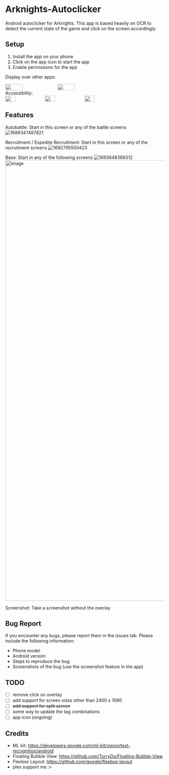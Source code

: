 # Arknights-Autoclicker
Android autoclicker for Arknights.
This app is based heavily on OCR to detect the current state of the game and click on the screen accordingly.

## Setup
1. Install the app on your phone
2. Click on the app icon to start the app
3. Enable permissions for the app

Display over other apps:
<div style="display: flex; flex-direction: row;">
    <img src="https://github.com/qwerttyuiiop1/Arknights-Autoclicker/assets/64955571/f7ea0617-c704-4095-a5b3-f51daf2517db" style="width: 33%;">
    <img src="https://github.com/qwerttyuiiop1/Arknights-Autoclicker/assets/64955571/3d259b27-53f0-4b09-9112-ff8b2f3f0fe5" style="width: 33%;">
</div>
Accessibility:
<div style="display: flex; flex-direction: row;">
    <img src="https://github.com/qwerttyuiiop1/Arknights-Autoclicker/assets/64955571/2b929027-0493-45db-9e89-85776c587ffd" style="width: 25%;">
    <img src="https://github.com/qwerttyuiiop1/Arknights-Autoclicker/assets/64955571/d58803b3-1d09-4f1f-a3e5-471ae5f08f78" style="width: 25%;">
    <img src="https://github.com/qwerttyuiiop1/Arknights-Autoclicker/assets/64955571/46bee33e-a056-41e3-a2c2-11b2850a7aca" style="width: 25%;">
</div>

## Features

Autobattle: Start in this screen or any of the battle screens
![1689347487821](https://github.com/qwerttyuiiop1/Arknights-Autoclicker/assets/64955571/3d2f6c5c-a779-493e-ad3a-4dbf51008c0d)

Recruitment / Expedite Recruitment: Start in this screen or any of the recruitment screens
![1692795550423](https://github.com/qwerttyuiiop1/Arknights-Autoclicker/assets/64955571/4201ac2d-cb9c-4b95-8059-1d1ad5e64251)

Base: Start in any of the following screens
![1693648369312](https://github.com/qwerttyuiiop1/Arknights-Autoclicker/assets/64955571/a0697d76-8fcb-49ad-b925-985773b05996)
<img width="1402" alt="image" src="https://github.com/qwerttyuiiop1/Arknights-Autoclicker/assets/64955571/7625ae6d-92df-4f1e-ad48-ba47e70e505a">

Screenshot: Take a screenshot without the overlay


## Bug Report
If you encounter any bugs, please report them in the issues tab. Please include the following information:
* Phone model
* Android version
* Steps to reproduce the bug
* Screenshots of the bug (use the screenshot feature in the app)

## TODO
- [ ] remove click on overlay
- [ ] add support for screen sizes other than 2400 x 1080
- [ ] ~~add support for split screen~~
- [ ] some way to update the tag combinations
- [ ] app icon (ongoing)

## Credits
* ML kit: https://developers.google.com/ml-kit/vision/text-recognition/android
* Floating Bubble View: https://github.com/TorryDo/Floating-Bubble-View
* Flexbox Layout: https://github.com/google/flexbox-layout
* ples support me :>
